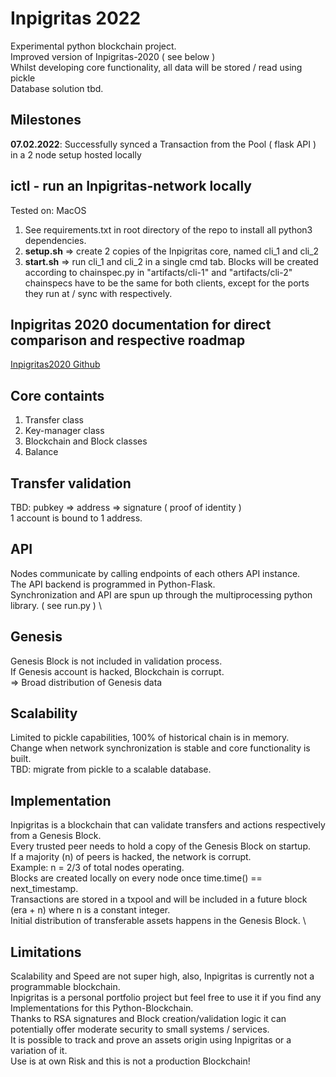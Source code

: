 # Inpigritas 2022
Experimental python blockchain project. \
Improved version of Inpigritas-2020 ( see below ) \
Whilst developing core functionality, all data will be stored / read using pickle \
Database solution tbd.

## Milestones
**07.02.2022**: Successfully synced a Transaction from the Pool ( flask API ) in a 2 node setup hosted locally

## ictl - run an Inpigritas-network locally

Tested on: MacOS
1. See requirements.txt in root directory of the repo to install all python3 dependencies.
2. **setup.sh** => create 2 copies of the Inpigritas core, named cli_1 and cli_2
3. **start.sh** => run cli_1 and cli_2 in a single cmd tab. Blocks will be created according to chainspec.py in "artifacts/cli-1" and "artifacts/cli-2" chainspecs have to be the same for both clients, except for the ports they run at / sync with respectively.


## Inpigritas 2020 documentation for direct comparison and respective roadmap
[Inpigritas2020 Github](https://github.com/jonas089/Inpigritas-2020-deprecated)

## Core containts
1. Transfer class
2. Key-manager class
3. Blockchain and Block classes
4. Balance

## Transfer validation
TBD: pubkey => address => signature ( proof of identity ) \
1 account is bound to 1 address.

## API
Nodes communicate by calling endpoints of each others API instance. \
The API backend is programmed in Python-Flask. \
Synchronization and API are spun up through the multiprocessing python library. ( see run.py ) \

## Genesis
Genesis Block is not included in validation process. \
If Genesis account is hacked, Blockchain is corrupt. \
=> Broad distribution of Genesis data

## Scalability
Limited to pickle capabilities, 100% of historical chain is in memory. \
Change when network synchronization is stable and core functionality is built. \
TBD: migrate from pickle to a scalable database.

## Implementation
Inpigritas is a blockchain that can validate transfers and actions respectively from a Genesis Block. \
Every trusted peer needs to hold a copy of the Genesis Block on startup. \
If a majority (n) of peers is hacked, the network is corrupt. \
Example: n = 2/3 of total nodes operating. \
Blocks are created locally on every node once time.time() == next_timestamp. \
Transactions are stored in a txpool and will be included in a future block (era + n) where n is a constant integer. \
Initial distribution of transferable assets happens in the Genesis Block. \

## Limitations
Scalability and Speed are not super high, also, Inpigritas is currently not a programmable blockchain. \
Inpigritas is a personal portfolio project but feel free to use it if you find any Implementations for this Python-Blockchain. \
Thanks to RSA signatures and Block creation/validation logic it can potentially offer moderate security to small systems / services. \
It is possible to track and prove an assets origin using Inpigritas or a variation of it. \
Use is at own Risk and this is not a production Blockchain!
